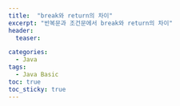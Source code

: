 ```yaml
---
title:  "break와 return의 차이"
excerpt: "반복문과 조건문에서 break와 return의 차이"
header:
  teaser: 

categories:
  - Java
tags:
  - Java Basic
toc: true
toc_sticky: true
---
```

